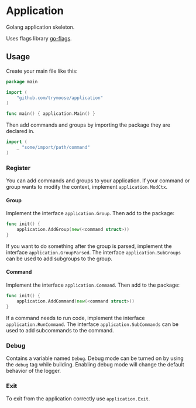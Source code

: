 # Application

Golang application skeleton.

Uses flags library [go-flags](https://github.com/jessevdk/go-flags).

## Usage

Create your main file like this:
```go
package main

import (
	"github.com/trymoose/application"
)

func main() { application.Main() }
```

Then add commands and groups by importing the package they are declared in.

```go
import (
	_ "some/import/path/command"
)
```

### Register

You can add commands and groups to your application. 
If your command or group wants to modify the context, implement `application.ModCtx`.

#### Group

Implement the interface `application.Group`. Then add to the package:


```go
func init() {
	application.AddGroup(new(<command struct>))
}
```

If you want to do something after the group is parsed, implement the interface `application.GroupParsed`.
The interface `application.SubGroups` can be used to add subgroups to the group.

#### Command

Implement the interface `application.Command`. Then add to the package:

```go
func init() {
	application.AddCommand(new(<command struct>))
}
```

If a command needs to run code, implement the interface `application.RunCommand`.
The interface `application.SubCommands` can be used to add subcommands to the command.

### Debug

Contains a variable named `Debug`. Debug mode can be turned on by using the `debug` tag while building.
Enabling debug mode will change the default behavior of the logger.

### Exit

To exit from the application correctly use `application.Exit`.